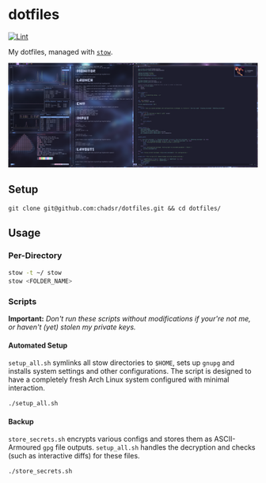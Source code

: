 # dotfiles

[![Lint](https://github.com/chadsr/dotfiles/actions/workflows/lint.yml/badge.svg)](https://github.com/chadsr/dotfiles/actions/workflows/lint.yml)

My dotfiles, managed with [`stow`](https://www.gnu.org/software/stow/).

![Hyprland](.github/assets/hypr.png)


## Setup

```shell
git clone git@github.com:chadsr/dotfiles.git && cd dotfiles/
```

## Usage

### Per-Directory

```bash
stow -t ~/ stow
stow <FOLDER_NAME>
```

### Scripts

**Important:** *Don't run these scripts without modifications if your're not me, or haven't (yet) stolen my private keys.*

#### Automated Setup

`setup_all.sh` symlinks all stow directories to `$HOME`, sets up `gnupg` and installs system settings and other configurations. The script is designed to have a completely fresh Arch Linux system configured with minimal interaction.

```bash
./setup_all.sh
```

#### Backup

 `store_secrets.sh` encrypts various configs and stores them as ASCII-Armoured `gpg` file outputs. `setup_all.sh` handles the decryption and checks (such as interactive diffs) for these files.

```bash
./store_secrets.sh
```
